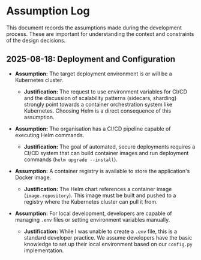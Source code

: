 # Assumption Log

This document records the assumptions made during the development process. These are important for understanding the context and constraints of the design decisions.

## 2025-08-18: Deployment and Configuration

*   **Assumption:** The target deployment environment is or will 
                    be a Kubernetes cluster.
    *   **Justification:** The request to use environment variables for 
                           CI/CD and the discussion of scalability patterns (sidecars, sharding) strongly point towards a container orchestration system like Kubernetes. Choosing Helm is a direct consequence of this assumption.

*   **Assumption:** The organisation has a CI/CD pipeline capable of 
                    executing Helm commands.

    *   **Justification:** The goal of automated, secure deployments 
                           requires a CI/CD system that can build 
                           container images and run deployment commands 
                           (`helm upgrade --install`).

*   **Assumption:** A container registry is available to store the 
                    application's Docker image.
    *   **Justification:** The Helm chart references a container 
                           image (`image.repository`). This image must 
                           be built and pushed to a registry where the 
                           Kubernetes cluster can pull it from.

  *   **Assumption:** For local development, developers are capable of 
                      managing `.env` files or setting environment 
                      variables manually.
      *   **Justification:** While I was unable to create a `.env` file, 
                             this is a standard developer practice. 
                             We assume developers have the basic knowledge 
                             to set up their local environment based on 
                             our `config.py` implementation.